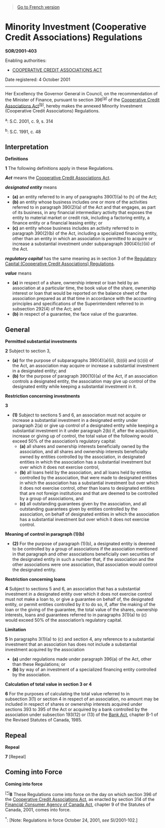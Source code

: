 > [Go to French version](/fr/Règlements/Décrets,%20ordonnances%20et%20règlements%20statutaires/2001/403.md)

# Minority Investment (Cooperative Credit Associations) Regulations

**SOR/2001-403**

Enabling authorities: 
- [COOPERATIVE CREDIT ASSOCIATIONS ACT](/en/Acts/Statutes%20of%20Canada/1991/c.%2048.md)

Date registered: 4 October 2001

----------

Her Excellency the Governor General in Council, on the recommendation of the Minister of Finance, pursuant to section 396<sup><a href='#fn_SOR-2001-403_e_hq_5892'>[a]</a></sup> of the [Cooperative Credit Associations Act](/en/Acts/Statutes%20of%20Canada/1991/c.%2048.md)<sup><a href='#fn_SOR-2001-403_e_hq_5893'>[b]</a></sup>, hereby makes the annexed Minority Investment (Cooperative Credit Associations) Regulations.

<a name='fn_SOR-2001-403_e_hq_5892'><sup>a</sup></a>: S.C. 2001, c. 9, s. 314<br />

<a name='fn_SOR-2001-403_e_hq_5893'><sup>b</sup></a>: S.C. 1991, c. 48<br />




## Interpretation



**Definitions**

**1** The following definitions apply in these Regulations.

***Act*** means the [Cooperative Credit Associations Act](/en/Acts/Statutes%20of%20Canada/1991/c.%2048.md).

***designated entity*** means
- **(a)** an entity referred to in any of paragraphs 390(1)(a) to (h) of the Act;
- **(b)** an entity whose business includes one or more of the activities referred to in paragraph 390(2)(a) of the Act and that engages, as part of its business, in any financial intermediary activity that exposes the entity to material market or credit risk, including a factoring entity, a finance entity or a financial leasing entity; or
- **(c)** an entity whose business includes an activity referred to in paragraph 390(2)(b) of the Act, including a specialized financing entity, other than an entity in which an association is permitted to acquire or increase a substantial investment under subparagraph 390(4)(c)(iii) of the Act.

***regulatory capital*** has the same meaning as in section 3 of the [Regulatory Capital (Cooperative Credit Associations) Regulations](/en/Regulations/Statutory%20Orders%20and%20Regulations/92/528.md).

***value*** means
- **(a)** in respect of a share, ownership interest or loan held by an association at a particular time, the book value of the share, ownership interest or loan that would be reported on the balance sheet of the association prepared as at that time in accordance with the accounting principles and specifications of the Superintendent referred to in subsection 292(4) of the Act; and
- **(b)** in respect of a guarantee, the face value of the guarantee.




## General



**Permitted substantial investments**

**2** Subject to section 3,
- **(a)** for the purpose of subparagraphs 390(4)(a)(ii), (b)(ii) and (c)(ii) of the Act, an association may acquire or increase a substantial investment in a designated entity; and
- **(b)** for the purpose of paragraph 390(10)(a) of the Act, if an association controls a designated entity, the association may give up control of the designated entity while keeping a substantial investment in it.




**Restriction concerning investments**

**3** 

- **(1)** Subject to sections 5 and 6, an association must not acquire or increase a substantial investment in a designated entity under paragraph 2(a) or give up control of a designated entity while keeping a substantial investment in it under paragraph 2(b) if, after the acquisition, increase or giving up of control, the total value of the following would exceed 50% of the association’s regulatory capital:
	- **(a)** all shares and ownership interests beneficially owned by the association, and all shares and ownership interests beneficially owned by entities controlled by the association, in designated entities in which the association has a substantial investment but over which it does not exercise control,
	- **(b)** all loans held by the association, and all loans held by entities controlled by the association, that were made to designated entities in which the association has a substantial investment but over which it does not exercise control, other than loans to designated entities that are not foreign institutions and that are deemed to be controlled by a group of associations, and
	- **(c)** all outstanding guarantees given by the association, and all outstanding guarantees given by entities controlled by the association, on behalf of designated entities in which the association has a substantial investment but over which it does not exercise control.

**Meaning of control in paragraph (1)(b)**

- **(2)** For the purpose of paragraph (1)(b), a designated entity is deemed to be controlled by a group of associations if the association mentioned in that paragraph and other associations beneficially own securities of the designated entity in such a number that, if the association and the other associations were one association, that association would control the designated entity.




**Restriction concerning loans**

**4** Subject to sections 5 and 6, an association that has a substantial investment in a designated entity over which it does not exercise control must not make a loan to, or give a guarantee on behalf of, the designated entity, or permit entities controlled by it to do so, if, after the making of the loan or the giving of the guarantee, the total value of the shares, ownership interests, loans and guarantees referred to in paragraphs 3(1)(a) to (c) would exceed 50% of the association’s regulatory capital.




**Limitation**

**5** In paragraphs 3(1)(a) to (c) and section 4, any reference to a substantial investment that an association has does not include a substantial investment acquired by the association
- **(a)** under regulations made under paragraph 396(a) of the Act, other than these Regulations; or
- **(b)** by way of an investment of a specialized financing entity controlled by the association.




**Calculation of total value in section 3 or 4**

**6** For the purposes of calculating the total value referred to in subsection 3(1) or section 4 in respect of an association, no amount may be included in respect of shares or ownership interests acquired under sections 393 to 395 of the Act or acquired by a bank controlled by the association under subsection 193(12) or (13) of the [Bank Act](/en/Acts/Statutes%20of%20Canada/1991/c.%2046.md), chapter B-1 of the Revised Statutes of Canada, 1985.




## Repeal



**Repeal**

**7** [Repeal]




## Coming into Force



**Coming into force**

<sup><a href='#fn_SOR-2001-403_e_hq_5895'>[*]</a></sup>**8** These Regulations come into force on the day on which section 396 of the [Cooperative Credit Associations Act](/en/Acts/Statutes%20of%20Canada/1991/c.%2048.md), as enacted by section 314 of the [Financial Consumer Agency of Canada Act](/en/Acts/Statutes%20of%20Canada/2001/c.%209.md), chapter 9 of the Statutes of Canada, 2001, comes into force.

<a name='fn_SOR-2001-403_e_hq_5895'><sup>*</sup></a>: [Note: Regulations in force October 24, 2001, *see* SI/2001-102.]<br />


